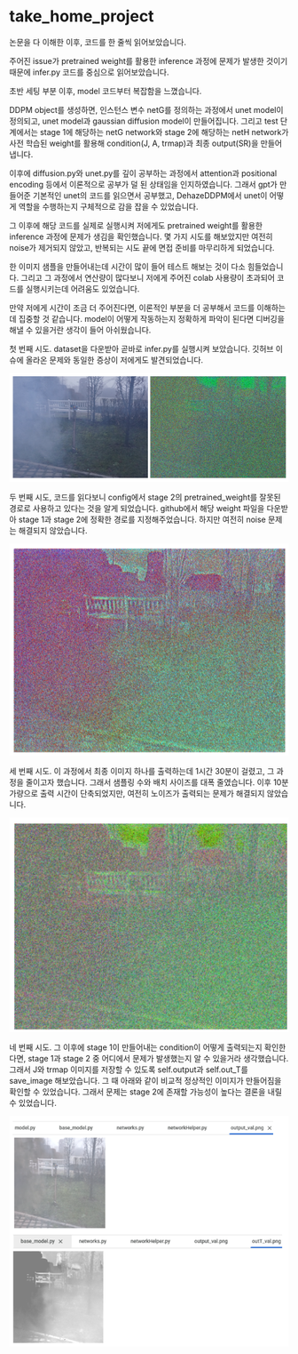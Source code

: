 # take_home_project

논문을 다 이해한 이후, 코드를 한 줄씩 읽어보았습니다. 

주어진 issue가 pretrained weight를 활용한 inference 과정에 문제가 발생한 것이기 때문에 infer.py 코드를 중심으로 읽어보았습니다.

초반 세팅 부분 이후, model 코드부터 복잡함을 느꼈습니다. 

DDPM object를 생성하면, 인스턴스 변수 netG를 정의하는 과정에서 unet model이 정의되고, unet model과 gaussian diffusion model이 만들어집니다.
그리고 test 단계에서는 stage 1에 해당하는 netG network와 stage 2에 해당하는 netH network가 사전 학습된 weight를 활용해 condition(J, A, trmap)과 최종 output(SR)을 만들어냅니다.

이후에 diffusion.py와 unet.py를 깊이 공부하는 과정에서 attention과 positional encoding 등에서 이론적으로 공부가 덜 된 상태임을 인지하였습니다. 그래서 gpt가 만들어준 기본적인 unet의 코드를 읽으면서 공부했고, DehazeDDPM에서 unet이 어떻게 역할을 수행하는지 구체적으로 감을 잡을 수 있었습니다.

그 이후에 해당 코드를 실제로 실행시켜 저에게도 pretrained weight를 활용한 inference 과정에 문제가 생김을 확인했습니다. 몇 가지 시도를 해보았지만 여전히 noise가 제거되지 않았고, 반복되는 시도 끝에 면접 준비를 마무리하게 되었습니다.

한 이미지 샘플을 만들어내는데 시간이 많이 들어 테스트 해보는 것이 다소 힘들었습니다. 그리고 그 과정에서 연산량이 많다보니 저에게 주어진 colab 사용량이 초과되어 코드를 실행시키는데 어려움도 있었습니다.

만약 저에게 시간이 조금 더 주어진다면, 이론적인 부분을 더 공부해서 코드를 이해하는데 집중할 것 같습니다. model이 어떻게 작동하는지 정확하게 파악이 된다면 디버깅을 해낼 수 있을거란 생각이 들어 아쉬웠습니다.


첫 번째 시도.
dataset을 다운받아 곧바로 infer.py를 실행시켜 보았습니다.
깃허브 이슈에 올라온 문제와 동일한 증상이 저에게도 발견되었습니다.

![try_1](https://github.com/juni1119/take_home_project/raw/main/try_1.png)

두 번째 시도,
코드를 읽다보니 config에서 stage 2의 pretrained_weight를 잘못된 경로로 사용하고 있다는 것을 알게 되었습니다. github에서 해당 weight 파일을 다운받아 stage 1과 stage 2에 정확한 경로를 지정해주었습니다. 하지만 여전히 noise 문제는 해결되지 않았습니다.

![try_1](https://github.com/juni1119/take_home_project/raw/main/try_2.png)

세 번째 시도.
이 과정에서 최종 이미지 하나를 출력하는데 1시간 30분이 걸렸고, 그 과정을 줄이고자 했습니다. 그래서 샘플링 수와 배치 사이즈를 대폭 줄였습니다. 이후 10분 가량으로 출력 시간이 단축되었지만, 여전히 노이즈가 출력되는 문제가 해결되지 않았습니다.

![try_1](https://github.com/juni1119/take_home_project/raw/main/try_3.png)

네 번째 시도.
그 이후에 stage 1이 만들어내는 condition이 어떻게 출력되는지 확인한다면, stage 1과 stage 2 중 어디에서 문제가 발생했는지 알 수 있을거라 생각했습니다. 그래서 J와 trmap 이미지를 저장할 수 있도록 self.output과 self.out_T를 save_image 해보았습니다. 그 때 아래와 같이 비교적 정상적인 이미지가 만들어짐을 확인할 수 있었습니다. 그래서 문제는 stage 2에 존재할 가능성이 높다는 결론을 내릴 수 있었습니다.

![try_1](https://github.com/juni1119/take_home_project/raw/main/try_4.png)
